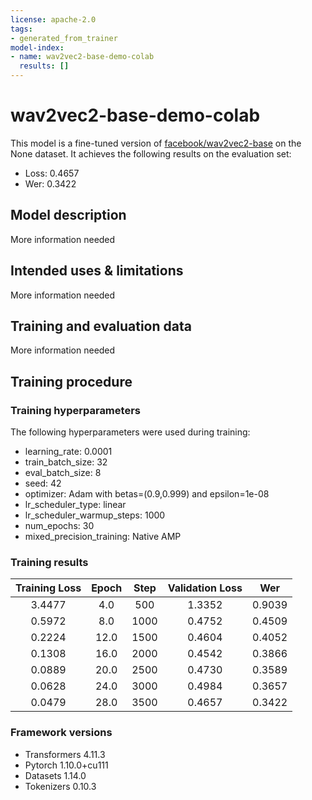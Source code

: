 ```yaml
---
license: apache-2.0
tags:
- generated_from_trainer
model-index:
- name: wav2vec2-base-demo-colab
  results: []
---
```


<!-- This model card has been generated automatically according to the information the Trainer had access to. You
should probably proofread and complete it, then remove this comment. -->

# wav2vec2-base-demo-colab

This model is a fine-tuned version of [facebook/wav2vec2-base](https://huggingface.co/facebook/wav2vec2-base) on the None dataset.
It achieves the following results on the evaluation set:
- Loss: 0.4657
- Wer: 0.3422

## Model description

More information needed

## Intended uses & limitations

More information needed

## Training and evaluation data

More information needed

## Training procedure

### Training hyperparameters

The following hyperparameters were used during training:
- learning_rate: 0.0001
- train_batch_size: 32
- eval_batch_size: 8
- seed: 42
- optimizer: Adam with betas=(0.9,0.999) and epsilon=1e-08
- lr_scheduler_type: linear
- lr_scheduler_warmup_steps: 1000
- num_epochs: 30
- mixed_precision_training: Native AMP

### Training results

| Training Loss | Epoch | Step | Validation Loss | Wer    |
|:-------------:|:-----:|:----:|:---------------:|:------:|
| 3.4477        | 4.0   | 500  | 1.3352          | 0.9039 |
| 0.5972        | 8.0   | 1000 | 0.4752          | 0.4509 |
| 0.2224        | 12.0  | 1500 | 0.4604          | 0.4052 |
| 0.1308        | 16.0  | 2000 | 0.4542          | 0.3866 |
| 0.0889        | 20.0  | 2500 | 0.4730          | 0.3589 |
| 0.0628        | 24.0  | 3000 | 0.4984          | 0.3657 |
| 0.0479        | 28.0  | 3500 | 0.4657          | 0.3422 |


### Framework versions

- Transformers 4.11.3
- Pytorch 1.10.0+cu111
- Datasets 1.14.0
- Tokenizers 0.10.3
